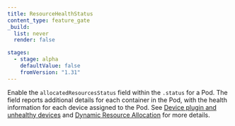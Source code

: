 ```yaml
---
title: ResourceHealthStatus
content_type: feature_gate
_build:
  list: never
  render: false

stages:
  - stage: alpha 
    defaultValue: false
    fromVersion: "1.31"
---
```

Enable the `allocatedResourcesStatus` field within the `.status` for a Pod. The field
reports additional details for each container in the Pod,
with the health information for each device assigned to the Pod.
See [Device plugin and unhealthy devices](/docs/concepts/extend-kubernetes/compute-storage-net/device-plugins/#device-plugin-and-unhealthy-devices) 
and [Dynamic Resource Allocation](/docs/concepts/scheduling-eviction/dynamic-resource-allocation#devices-status) for more details.

